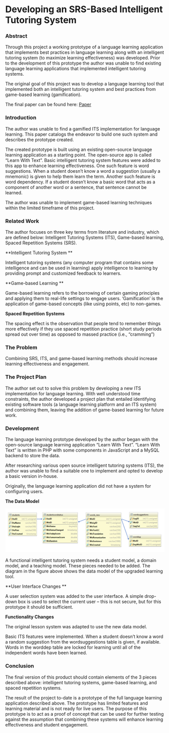 # Developing an SRS-Based Intelligent Tutoring System

### Abstract

Through this project a working prototype of a language learning application that implements best practices in language learning along with an intelligent tutoring system (to maximize learning effectiveness) was developed. Prior to the development of this prototype the author was unable to find existing language learning applications that implemented intelligent tutoring systems.

The original goal of this project was to develop a language learning tool that implemented both an intelligent tutoring system and best practices from game-based learning (gamification).

The final paper can be found here: [Paper](/Project%20Final%20Paper.pdf)

### Introduction

The author was unable to find a gamified ITS implementation for language learning. This paper catalogs the endeavor to build one such system and describes the prototype created. 

The created prototype is built using an existing open-source language learning application as a starting point. The open-source app is called “Learn With Text”. Basic intelligent tutoring system features were added to this app to enhance learning effectiveness. One such feature is word suggestions. When a student doesn’t know a word a suggestion (usually a mnemonic) is given to help them learn the term. Another such feature is word dependency. If a student doesn’t know a basic word that acts as a component of another word or a sentence, that sentence cannot be learned.

The author was unable to implement game-based learning techniques within the limited timeframe of this project.

### Related Work

The author focuses on three key terms from literature and industry, which are defined below: Intelligent Tutoring Systems (ITS), Game-based learning, Spaced Repetition Systems (SRS).

**Intelligent Tutoring System **

Intelligent tutoring systems (any computer program that contains some intelligence and can be used in learning) apply intelligence to learning by providing prompt and customized feedback to learners.

**Game-based Learning **

Game-based learning refers to the borrowing of certain gaming principles and applying them to real-life settings to engage users. ‘Gamification’ is the application of game-based concepts (like using points, etc) to non-games. 

**Spaced Repetition Systems**

The spacing effect is the observation that people tend to remember things more effectively if they use spaced repetition practice (short study periods spread out over time) as opposed to massed practice (i.e., “cramming”)

### The Problem

Combining SRS, ITS, and game-based learning methods should increase learning effectiveness and engagement.

### The Project Plan

The author set out to solve this problem by developing a new ITS implementation for language learning. With well understood time constraints, the author developed a project plan that entailed identifying existing software tools (a language learning platform and an ITS system) and combining them, leaving the addition of game-based learning for future work.

### Development

The language learning prototype developed by the author began with the open-source language learning application “Learn With Text”. “Learn With Text” is written in PHP with some components in JavaScript and a MySQL backend to store the data. 

After researching various open source intelligent tutoring systems (ITS), the author was unable to find a suitable one to implement and opted to develop a basic version in-house. 

Originally, the language learning application did not have a system for configuring users. 

**The Data Model**

![Data Model Diagram](./Data%20Model%20Diagram.png)

A functional intelligent tutoring system needs a student model, a domain model, and a teaching model. These pieces needed to be added. The diagram in the figure above shows the data model of the upgraded learning tool.

**User Interface Changes **

A user selection system was added to the user interface. A simple drop-down box is used to select the current user – this is not secure, but for this prototype it should be sufficient.

**Functionality Changes**

The original lesson system was adapted to use the new data model.

Basic ITS features were implemented. When a student doesn’t know a word a random suggestion from the wordsuggestions table is given, if available. Words in the worddep table are locked for learning until all of the independent words have been learned.

### Conclusion

The final version of this product should contain elements of the 3 pieces described above: intelligent tutoring systems, game-based learning, and spaced repetition systems. 

The result of the project to-date is a prototype of the full language learning application described above. The prototype has limited features and learning material and is not ready for live users. The purpose of this prototype is to act as a proof of concept that can be used for further testing against the assumption that combining these systems will enhance learning effectiveness and student engagement.